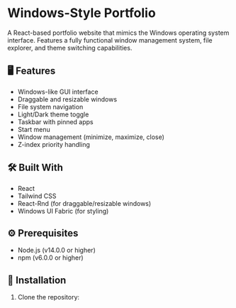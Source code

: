 # Windows-Style Portfolio

A React-based portfolio website that mimics the Windows operating system interface. Features a fully functional window management system, file explorer, and theme switching capabilities.

## 🖥️ Features

- Windows-like GUI interface
- Draggable and resizable windows
- File system navigation
- Light/Dark theme toggle
- Taskbar with pinned apps
- Start menu
- Window management (minimize, maximize, close)
- Z-index priority handling

## 🛠️ Built With

- React
- Tailwind CSS
- React-Rnd (for draggable/resizable windows)
- Windows UI Fabric (for styling)

## ⚙️ Prerequisites

- Node.js (v14.0.0 or higher)
- npm (v6.0.0 or higher)

## 🚀 Installation

1. Clone the repository: